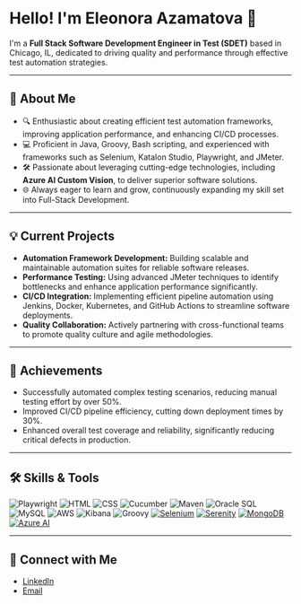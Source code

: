# Hello! I'm Eleonora Azamatova 👋

I'm a **Full Stack Software Development Engineer in Test (SDET)** based in Chicago, IL, dedicated to driving quality and performance through effective test automation strategies.

---

## 🚀 About Me

- 🔍 Enthusiastic about creating efficient test automation frameworks, improving application performance, and enhancing CI/CD processes.
- 💻 Proficient in Java, Groovy, Bash scripting, and experienced with frameworks such as Selenium, Katalon Studio, Playwright, and JMeter.
- 🛠️ Passionate about leveraging cutting-edge technologies, including **Azure AI Custom Vision**, to deliver superior software solutions.
- 🌐 Always eager to learn and grow, continuously expanding my skill set into Full-Stack Development.

---

## 💡 Current Projects

- **Automation Framework Development:** Building scalable and maintainable automation suites for reliable software releases.
- **Performance Testing:** Using advanced JMeter techniques to identify bottlenecks and enhance application performance significantly.
- **CI/CD Integration:** Implementing efficient pipeline automation using Jenkins, Docker, Kubernetes, and GitHub Actions to streamline software deployments.
- **Quality Collaboration:** Actively partnering with cross-functional teams to promote quality culture and agile methodologies.

---

## 🎯 Achievements

- Successfully automated complex testing scenarios, reducing manual testing effort by over 50%.
- Improved CI/CD pipeline efficiency, cutting down deployment times by 30%.
- Enhanced overall test coverage and reliability, significantly reducing critical defects in production.

---

## 🛠️ Skills & Tools

![Playwright](https://img.shields.io/badge/Playwright-5A2A9A?style=flat&logo=playwright&logoColor=white)
![HTML](https://img.shields.io/badge/HTML-E34F26?style=flat&logo=html5&logoColor=white)
![CSS](https://img.shields.io/badge/CSS-1572B6?style=flat&logo=css3&logoColor=white)
![Cucumber](https://img.shields.io/badge/Cucumber-1C8D73?style=flat&logo=cucumber&logoColor=white)
![Maven](https://img.shields.io/badge/Maven-C71A36?style=flat&logo=apache-maven&logoColor=white)
![Oracle SQL](https://img.shields.io/badge/OracleSQL-F80000?style=flat&logo=oracle&logoColor=white)
![MySQL](https://img.shields.io/badge/MySQL-4479A1?style=flat&logo=mysql&logoColor=white)
![AWS](https://img.shields.io/badge/AWS-232F3E?style=flat&logo=amazon-aws&logoColor=white)
![Kibana](https://img.shields.io/badge/Kibana-005571?style=flat&logo=kibana&logoColor=white)
![Groovy](https://img.shields.io/badge/Groovy-4298B8?style=flat&logo=groovy&logoColor=white)
[![Selenium](https://img.shields.io/badge/Selenium-43B02A?style=flat&logo=selenium&logoColor=white)](https://www.selenium.dev)
[![Serenity](https://img.shields.io/badge/Serenity-4C4C4C?style=flat&logo=&logoColor=white)](https://serenity-bdd.info)
[![MongoDB](https://img.shields.io/badge/MongoDB-4EA94B?style=flat&logo=mongodb&logoColor=white)](https://www.mongodb.com)
[![Azure AI](https://img.shields.io/badge/Azure%20AI-0078D4?style=flat&logo=microsoftazure&logoColor=white)](https://azure.microsoft.com/en-us/services/cognitive-services/)

---

## 🔗 Connect with Me

- [LinkedIn](https://www.linkedin.com/in/eleonora-azamatova/)
- [Email](mailto:eleonora.azamatova312@gmail.com)
